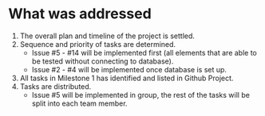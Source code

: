 # What was addressed
1. The overall plan and timeline of the project is settled.
2. Sequence and priority of tasks are determined.
    - Issue #5 - #14 will be implemented first (all elements that are able to be tested without connecting to database). 
    - Issue #2 - #4 will be implemented once database is set up.
3. All tasks in Milestone 1 has identified and listed in Github Project.
4. Tasks are distributed.
    - Issue #5 will be implemented in group, the rest of the tasks will be split into each team member.
